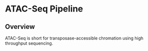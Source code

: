 # ATAC-Seq Pipeline

## Overview

ATAC-Seq is short for transposase-accessible chromation using high throughput sequencing. 

